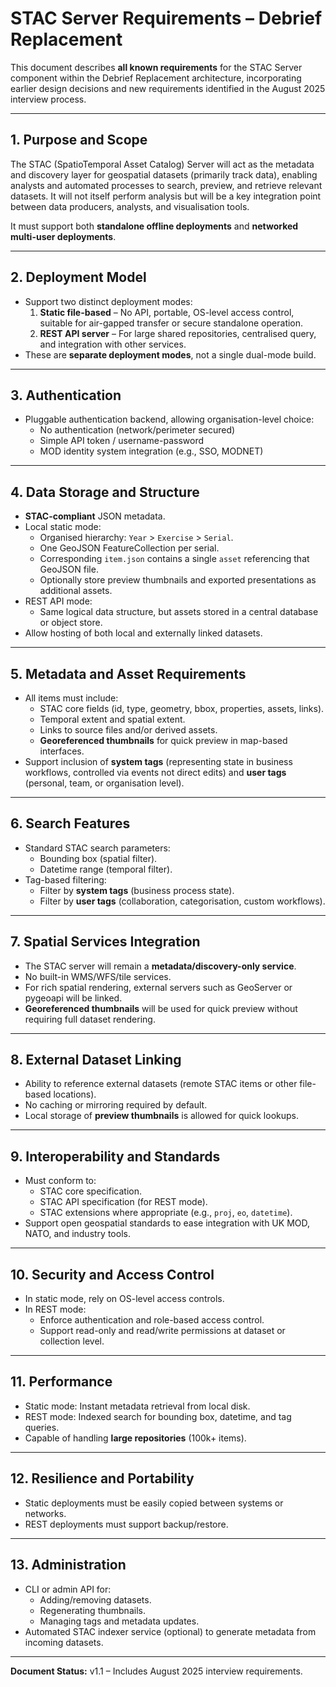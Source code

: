 # STAC Server Requirements – Debrief Replacement

This document describes **all known requirements** for the STAC Server component within the Debrief Replacement architecture, incorporating earlier design decisions and new requirements identified in the August 2025 interview process.

---

## 1. Purpose and Scope
The STAC (SpatioTemporal Asset Catalog) Server will act as the metadata and discovery layer for geospatial datasets (primarily track data), enabling analysts and automated processes to search, preview, and retrieve relevant datasets. It will not itself perform analysis but will be a key integration point between data producers, analysts, and visualisation tools.

It must support both **standalone offline deployments** and **networked multi-user deployments**.

---

## 2. Deployment Model
- Support two distinct deployment modes:
  1. **Static file-based** – No API, portable, OS-level access control, suitable for air-gapped transfer or secure standalone operation.
  2. **REST API server** – For large shared repositories, centralised query, and integration with other services.
- These are **separate deployment modes**, not a single dual-mode build.

---

## 3. Authentication
- Pluggable authentication backend, allowing organisation-level choice:
  - No authentication (network/perimeter secured)
  - Simple API token / username-password
  - MOD identity system integration (e.g., SSO, MODNET)

---

## 4. Data Storage and Structure
- **STAC-compliant** JSON metadata.
- Local static mode:
  - Organised hierarchy: `Year` > `Exercise` > `Serial`.
  - One GeoJSON FeatureCollection per serial.
  - Corresponding `item.json` contains a single `asset` referencing that GeoJSON file.
  - Optionally store preview thumbnails and exported presentations as additional assets.
- REST API mode:
  - Same logical data structure, but assets stored in a central database or object store.
- Allow hosting of both local and externally linked datasets.

---

## 5. Metadata and Asset Requirements
- All items must include:
  - STAC core fields (id, type, geometry, bbox, properties, assets, links).
  - Temporal extent and spatial extent.
  - Links to source files and/or derived assets.
  - **Georeferenced thumbnails** for quick preview in map-based interfaces.
- Support inclusion of **system tags** (representing state in business workflows, controlled via events not direct edits) and **user tags** (personal, team, or organisation level).

---

## 6. Search Features
- Standard STAC search parameters:
  - Bounding box (spatial filter).
  - Datetime range (temporal filter).
- Tag-based filtering:
  - Filter by **system tags** (business process state).
  - Filter by **user tags** (collaboration, categorisation, custom workflows).

---

## 7. Spatial Services Integration
- The STAC server will remain a **metadata/discovery-only service**.
- No built-in WMS/WFS/tile services.
- For rich spatial rendering, external servers such as GeoServer or pygeoapi will be linked.
- **Georeferenced thumbnails** will be used for quick preview without requiring full dataset rendering.

---

## 8. External Dataset Linking
- Ability to reference external datasets (remote STAC items or other file-based locations).
- No caching or mirroring required by default.
- Local storage of **preview thumbnails** is allowed for quick lookups.

---

## 9. Interoperability and Standards
- Must conform to:
  - STAC core specification.
  - STAC API specification (for REST mode).
  - STAC extensions where appropriate (e.g., `proj`, `eo`, `datetime`).
- Support open geospatial standards to ease integration with UK MOD, NATO, and industry tools.

---

## 10. Security and Access Control
- In static mode, rely on OS-level access controls.
- In REST mode:
  - Enforce authentication and role-based access control.
  - Support read-only and read/write permissions at dataset or collection level.

---

## 11. Performance
- Static mode: Instant metadata retrieval from local disk.
- REST mode: Indexed search for bounding box, datetime, and tag queries.
- Capable of handling **large repositories** (100k+ items).

---

## 12. Resilience and Portability
- Static deployments must be easily copied between systems or networks.
- REST deployments must support backup/restore.

---

## 13. Administration
- CLI or admin API for:
  - Adding/removing datasets.
  - Regenerating thumbnails.
  - Managing tags and metadata updates.
- Automated STAC indexer service (optional) to generate metadata from incoming datasets.

---

**Document Status:** v1.1 – Includes August 2025 interview requirements.
